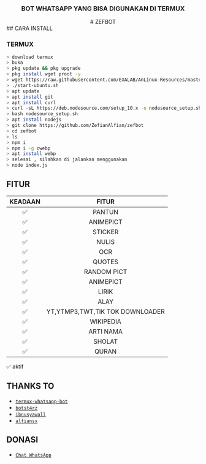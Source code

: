 <div align="center">
    <h3> BOT WHATSAPP YANG BISA DIGUNAKAN DI TERMUX </h3>
# ZEFBOT
</div>
## CARA INSTALL

### TERMUX
```bash
> download termux
> buka
> pkg update && pkg upgrade
> pkg install wget proot -y
> wget https://raw.githubusercontent.com/EXALAB/AnLinux-Resources/master/Scripts/Installer/Ubuntu/ubuntu.sh && bash ubuntu.sh
> ./start-ubuntu.sh
> apt update
> apt install git
> apt install curl
> curl -sL https://deb.nodesource.com/setup_10.x -o nodesource_setup.sh
> bash nodesource_setup.sh
> apt install nodejs
> git clone https://github.com/ZefianAlfian/zefbot
> cd zefbot
> ls
> npm i
> npm i -g cwebp
> apt install webp
> selesai , silahkan di jalankan menggunakan 
> node index.js
```


## FITUR

| KEADAAN       |               FITUR     |
| :-----------: | :--------------------------------:  |
|       ✅       |    PANTUN                         |
|       ✅       | ANIMEPICT                         |
|       ✅       | STICKER                           |
|       ✅       | NULIS 
|       ✅       | OCR                               |
|       ✅       | QUOTES                            |
|       ✅       | RANDOM PICT                       |
|       ✅       | ANIMEPICT                         |
|       ✅       | LIRIK                             |
|       ✅       | ALAY                              |
|       ✅       | YT,YTMP3,TWT,TIK TOK DOWNLOADER   |
|       ✅       | WIKIPEDIA                         |
|       ✅       | ARTI NAMA                         |
|       ✅       | SHOLAT                            |
|       ✅       | QURAN                             |

✅ aktif


## THANKS TO
* [`termux-whatsapp-bot`](https://github.com/fdciabdul/termux-whatsapp-bot)
* [`botst4rz`](https://github.com/Bintang73/botst4rz)
* [`ibnusyawall`](https://github.com/ibnusyawall)
* [`alfiansx`](https://github.com/alfiansx/alfbot)

## DONASI
* [`Chat WhatsApp`](https://wa.me/6289630171792)
